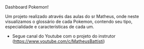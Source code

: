 Dashboard Pokemon!

Um projeto realizado através das aulas do sr Matheus, onde neste visualizamos o glossário de cada Pokemon, contendo seu tipo, especialidade e características de cada um.

* Segue canal do Youtube com o projeto do instrutor
(https://www.youtube.com/c/MatheusBattisti)